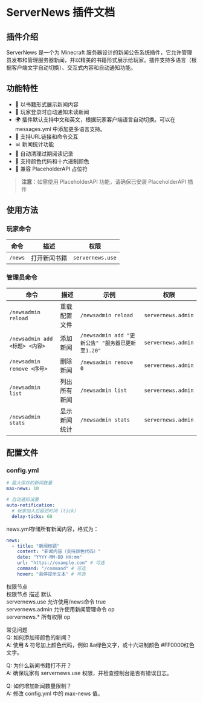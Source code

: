 # ServerNews 插件文档

## 插件介绍
ServerNews 是一个为 Minecraft 服务器设计的新闻公告系统插件，它允许管理员发布和管理服务器新闻，并以精美的书籍形式展示给玩家。插件支持多语言（根据客户端文字自动切换）、交互式内容和自动通知功能。

## 功能特性
- 📖 以书籍形式展示新闻内容
- 🔔 玩家登录时自动通知未读新闻
- 🌍 插件默认支持中文和英文，根据玩家客户端语言自动切换。可以在 messages.yml 中添加更多语言支持。
- 🔗 支持URL链接和命令交互
- 📊 新闻统计功能
- 📅 自动清理过期阅读记录
- 🎨 支持颜色代码和十六进制颜色
- 📱 兼容 PlaceholderAPI 占位符

> **注意**：如需使用 PlaceholderAPI 功能，请确保已安装 PlaceholderAPI 插件

## 使用方法

### 玩家命令
| 命令 | 描述 | 权限 |
|------|------|------|
| `/news` | 打开新闻书籍 | `servernews.use` |

### 管理员命令
| 命令 | 描述 | 示例 | 权限 |
|------|------|------|------|
| `/newsadmin reload` | 重载配置文件 | `/newsadmin reload` | `servernews.admin` |
| `/newsadmin add <标题> <内容>` | 添加新闻 | `/newsadmin add "更新公告" "服务器已更新至1.20"` | `servernews.admin` |
| `/newsadmin remove <序号>` | 删除新闻 | `/newsadmin remove 0` | `servernews.admin` |
| `/newsadmin list` | 列出所有新闻 | `/newsadmin list` | `servernews.admin` |
| `/newsadmin stats` | 显示新闻统计 | `/newsadmin stats` | `servernews.admin` |

## 配置文件

### config.yml
```yaml
# 最大保存的新闻数量
max-news: 10

# 自动通知设置
auto-notification:
  # 玩家加入后延迟时间 (tick)
  delay-ticks: 60
```

news.yml存储所有新闻内容，格式为：

```yaml
news:
  - title: "新闻标题"
    content: "新闻内容（支持颜色代码）"
    date: "YYYY-MM-DD HH:mm"
    url: "https://example.com" # 可选
    command: "/command" # 可选
    hover: "悬停提示文本" # 可选
```

权限节点  
权限节点	描述	默认  
servernews.use	允许使用/news命令	true  
servernews.admin	允许使用新闻管理命令	op  
servernews.*	所有权限	op  

常见问题  
Q: 如何添加带颜色的新闻？  
A: 使用 & 符号加上颜色代码，例如 &a绿色文字，或十六进制颜色 #FF0000红色文字。  

Q: 为什么新闻书籍打不开？  
A: 确保玩家有 servernews.use 权限，并检查控制台是否有错误日志。  

Q: 如何增加新闻数量限制？  
A: 修改 config.yml 中的 max-news 值。  
